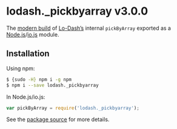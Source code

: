 # lodash._pickbyarray v3.0.0

The [modern build](https://github.com/lodash/lodash/wiki/Build-Differences) of [Lo-Dash’s](https://lodash.com/) internal `pickByArray` exported as a [Node.js](http://nodejs.org/)/[io.js](https://iojs.org/) module.

## Installation

Using npm:

```bash
$ {sudo -H} npm i -g npm
$ npm i --save lodash._pickbyarray
```

In Node.js/io.js:

```js
var pickByArray = require('lodash._pickbyarray');
```

See the [package source](https://github.com/lodash/lodash/blob/3.0.0-npm-packages/lodash._pickbyarray) for more details.
